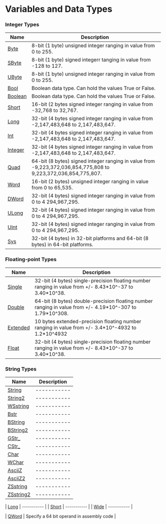 # Variables and Data Types

### Integer Types

| Name       | Description |
| ---------- | ----------- |
| [Byte](#byte) | 8-bit (1 byte) unsigned integer ranging in value from 0 to 255. |
| [SByte](#sbyte) | 8-bit (1 byte) signed integerr tanging in value from -128 to 127. |
| [UByte](#ubyte) | 8-bit (1 byte) unsigned integer ranging in value from 0 to 255. |
| [Bool](#bool) | Boolean data type. Can hold the values True or False. |
| [Boolean](#boolean) | Boolean data type. Can hold the values True or False. |
| [Short](#short) | 16-bit (2 bytes signed integer ranging in value from -32,768 to 32,767. |
| [Long](#long) | 32-bit (4 bytes signed integer ranging in value from -2,147,483,648 to 2,147,483,647. |
| [Int](#int) | 32-bit (4 bytes signed integer ranging in value from -2,147,483,648 to 2,147,483,647. |
| [Integer](#integer) | 32-bit (4 bytes signed integer ranging in value from -2,147,483,648 to 2,147,483,647. |
| [Quad](#quad) | 64-bit (8 bytes) signed integer ranging in value from -9,223,372,036,854,775,808 to 9,223,372,036,854,775,807. |
| [Word](#word) | 16-bit (2 bytes) unsigned integer ranging in value from 0 to 65,535. |
| [DWord](#dword) | 32-bit (4 bytes) signed integer ranging in value from 0 to 4 294,967,295. |
| [ULong](#ulong) | 32-bit (4 bytes) signed integer ranging in value from 0 to 4 294,967,295. |
| [UInt](#uint) | 32-bit (4 bytes) signed integer ranging in value from 0 to 4 294,967,295. |
| [Sys](#sys) | 32-bit (4 bytes) in 32-bit platforms and 64-bit (8 bytes) in 64-bit platforms. |

### Floating-point Types

| Name       | Description |
| ---------- | ----------- |
| [Single](#single) | 32-bit (4 bytes) single-precision floating number ranging in value from +/- 8.43\*10^-37 to 3.40\*10^38. |
| [Double](#double) | 64-bit (8 bytes) double-precision floating number ranging in value from +/- 4.19\*10^-307 to 1.79\*10^308. |
| [Extended](#extended) | 10 bytes extended-precision floating number ranging in  value from +/- 3.4\*10^-4932 to 1.2\*10^4932 |
| [Float](#float) | 32-bit (4 bytes) single-precision floating number ranging in value from +/- 8.43\*10^-37 to 3.40\*10^38. |

### String Types

| Name       | Description |
| ---------- | ----------- |
| [String](#string) | ----------- |
| [String2](#string2) | ----------- |
| [WSstring](#wstring) | ----------- |
| [Bstr](#bstr) | ----------- |
| [BString](#bstring) | ----------- |
| [BString2](#bstring2) | ----------- |
| [GStr_](#gstr_) | ----------- |
| [CStr_](#cstr_) | ----------- |
| [Char](#char) | ----------- |
| [WChar](#wchar) | ----------- |
| [AsciiZ](#asciiz) | ----------- |
| [AsciiZ2](#asciiz2) | ----------- |
| [ZSstring](#zstring) | ----------- |
| [ZSstring2](#zstring2) | ----------- |


| [Long](#Long) | ----------- |
| [Short](#Short) | ----------- |
| [Wide](#Wide) | ----------- |

| [QWord](#qword) | Specify a 64 bit operand in assembly code  |
